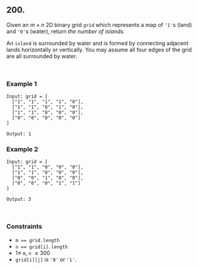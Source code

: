 ## 200.

Given an $m\times n$ 2D binary grid `grid` which represents a map of `'1'`s (land) and `'0'`s (water), return _the number of islands._

An `island` is surrounded by water and is formed by connecting adjacent lands horizontally or vertically. You may assume all four edges of the grid are all surrounded by water.

<br>

### Example 1

```
Input: grid = [
  ["1", "1", "1", "1", "0"],
  ["1", "1", "0", "1", "0"],
  ["1", "1", "0", "0", "0"],
  ["0", "0", "0", "0", "0"]
]

Output: 1
```

### Example 2

```
Input: grid = [
  ["1", "1", "0", "0", "0"],
  ["1", "1", "0", "0", "0"],
  ["0", "0", "1", "0", "0"],
  ["0", "0", "0", "1", "1"]
]

Output: 3
```

<br>

### Constraints

- `m == grid.length`
- `n == grid[i].length`
- $1 \leqslant$ `m`, `n` $\leqslant 300$
- `grid[i][j]` is `'0'` or `'1'`.
